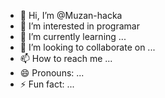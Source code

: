 - 👋 Hi, I’m @Muzan-hacka
- 👀 I’m interested in programar
- 🌱 I’m currently learning ...
- 💞️ I’m looking to collaborate on ...
- 📫 How to reach me ...
- 😄 Pronouns: ...
- ⚡ Fun fact: ...

<!---
Muzan-hacka/Muzan-hacka is a ✨ special ✨ repository because its `README.md` (this file) appears on your GitHub profile.
You can click the Preview link to take a look at your changes.
--->
